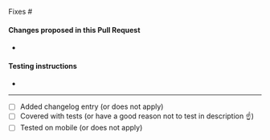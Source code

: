 Fixes #

#### Changes proposed in this Pull Request

*

#### Testing instructions

<!--
Add as many details as possible to help others reproduce the issue and test the fix.
"Before / After" screenshots can also be very helpful when the change is visual.
-->

*

-------------------

- [ ] Added changelog entry (or does not apply)
- [ ] Covered with tests (or have a good reason not to test in description ☝️)
- [ ] Tested on mobile (or does not apply)

<!--
Please read P7bbVw-3ww-p2 before opening the PR, assign the correct status to it, __and make sure that the related issue uses the Has PR status!__.
-->
